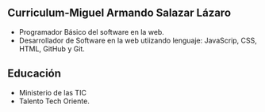 ## Curriculum-Miguel Armando Salazar Lázaro

* Programador Básico del software en la web.
* Desarrollador de Software en la web utiizando lenguaje: JavaScrip, CSS, HTML, GitHub y Git.

## Educación
* Ministerio de las TIC
* Talento Tech Oriente.

